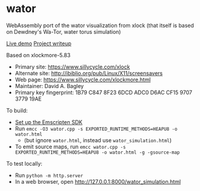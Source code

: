 # wator
WebAssembly port of the wator visualization from xlock (that itself is based on Dewdney's Wa-Tor, water torus simulation)

[Live demo](https://gregstoll.com/wator/)
[Project writeup](https://gregstoll.wordpress.com/2025/06/14/wa-tor-simulation-watch-the-sharks-eat-the-fish/)

Based on xlockmore-5.83
- Primary site: https://www.sillycycle.com/xlock
- Alternate site: http://ibiblio.org/pub/Linux/X11/screensavers
- Web page: https://www.sillycycle.com/xlockmore.html
- Maintainer: David A. Bagley <bagleyd AT verizon.net>
- Primary key fingerprint: 1B79 C847 8F23 6DCD ADC0  D6AC CF15 9707 3779 19AE

To build:
- [Set up the Emscripten SDK](https://emscripten.org/docs/getting_started/downloads.html)
- Run `emcc -O3 wator.cpp -s EXPORTED_RUNTIME_METHODS=HEAPU8 -o wator.html`
  - (but ignore `wator.html`, instead use `wator_simulation.html`)
- To emit source maps, run `emcc wator.cpp -s EXPORTED_RUNTIME_METHODS=HEAPU8 -o wator.html -g -gsource-map`

To test locally:
- Run `python -m http.server`
- In a web browser, open http://127.0.0.1:8000/wator_simulation.html